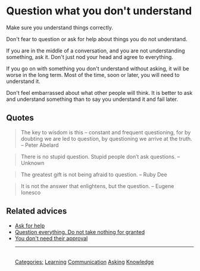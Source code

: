 # Question what you don't understand

Make sure you understand things correctly.

Don't fear to question or ask for help about things you do not understand.

If you are in the middle of a conversation, and you are not understanding something, ask it. Don't just nod your head and agree to everything.

If you go on with something you don't understand without asking, it will be worse in the long term. Most of the time, soon or later, you will need to understand it.

Don't feel embarrassed about what other people will think. It is better to ask and understand something than to say you understand it and fail later.

## Quotes

> The key to wisdom is this – constant and frequent questioning, for by doubting we are led to question, by questioning we arrive at the truth. – Peter Abelard

> There is no stupid question. Stupid people don’t ask questions. – Unknown

> The greatest gift is not being afraid to question. – Ruby Dee

> It is not the answer that enlightens, but the question. – Eugene Ionesco

## Related advices

- [Ask for help](../Ask%20for%20help/index.md)
- [Question everything. Do not take nothing for granted](../Question%20everything.%20Do%20not%20take%20anything%20for%20granted/index.md)
- [You don't need their approval](../You%20don't%20need%20their%20approval/index.md)<hr/><br/>[Categories:](../Categories/index.md) [Learning](../Categories/Learning.md) [Communication](../Categories/Communication.md) [Asking](../Categories/Asking.md) [Knowledge](../Categories/Knowledge.md)